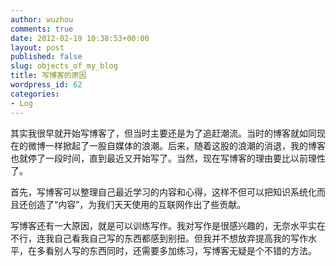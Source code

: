 ```yaml
---
author: wuzhou
comments: true
date: 2012-02-19 10:38:53+00:00
layout: post
published: false
slug: objects_of_my_blog
title: 写博客的原因
wordpress_id: 62
categories:
- Log
---
```


其实我很早就开始写博客了，但当时主要还是为了追赶潮流。当时的博客就如同现在的微博一样掀起了一股自媒体的浪潮。后来，随着这股的浪潮的消退，我的博客也就停了一段时间，直到最近又开始写了。当然，现在写博客的理由要比以前理性了。

首先，写博客可以整理自己最近学习的内容和心得，这样不但可以把知识系统化而且还创造了“内容”，为我们天天使用的互联网作出了些贡献。

写博客还有一大原因，就是可以训练写作。我对写作是很感兴趣的，无奈水平实在不行，连我自己看我自己写的东西都感到别扭。但我并不想放弃提高我的写作水平，在多看别人写的东西同时，还需要多加练习，写博客无疑是个不错的方法。
